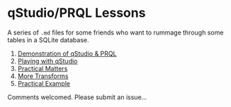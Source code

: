 # qStudio/PRQL Lessons

A series of `.md` files for some friends
who want to rummage through some tables
in a SQLite database.

1. [Demonstration of qStudio & PRQL](qStudio-PRQL_Quick_Start_%231.md)
2. [Playing with qStudio](./qStudio-PRQL_Quick_Start_%232.md)
3. [Practical Matters](./qStudio-PRQL_Quick_Start_%233.md)
4. [More Transforms](./qStudio-PRQL_Quick_Start_%234.md)
5. [Practical Example](./qStudio-PRQL_Quick_Start_%235.md)


Comments welcomed. Please submit an issue...
